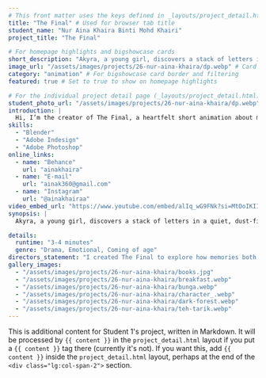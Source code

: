 ```yaml
---
# This front matter uses the keys defined in _layouts/project_detail.html
title: "The Final" # Used for browser tab title
student_name: "Nur Aina Khaira Binti Mohd Khairi"
project_title: "The Final"

# For homepage highlights and bigshowcase cards
short_description: "Akyra, a young girl, discovers a stack of letters in a quiet, dust-filled room. As she reads each one, vivid memories from her past unfold moments of love, regret, and healing. Through these reflections, she finds emotional closure and a peaceful path forward."
image_url: "/assets/images/projects/26-nur-aina-khaira/dp.webp" # Card image
category: "animation" # For bigshowcase card border and filtering
featured: true # Set to true to show on homepage highlights

# For the individual project detail page (_layouts/project_detail.html)
student_photo_url: "/assets/images/projects/26-nur-aina-khaira/dp.webp"
introduction: |
  Hi, I’m the creator of The Final, a heartfelt short animation about memory, healing, and emotional growth. This film is inspired by my own reflections on the past and how even small moments can carry deep meaning.
skills:
  - "Blender"
  - "Adobe Indesign"
  - "Adobe Photoshop"
online_links:
  - name: "Behance"
    url: "ainakhaira"
  - name: "E-mail"
    url: "ainak360@gmail.com"
  - name: "Instagram"
    url: "@ainakhairaa"
video_embed_url: "https://www.youtube.com/embed/alIq_wG9FNk?si=MtOoIKIImIkR8djl"
synopsis: |
  Akyra, a young girl, discovers a stack of letters in a quiet, dust-filled room. As she reads each one, vivid memories from her past unfold moments of love, regret, and healing. Through these reflections, she finds emotional closure and a peaceful path forward.

details:
  runtime: "3-4 minutes"
  genre: "Drama, Emotional, Coming of age"
directors_statement: "I created The Final to explore how memories both joyful and painful shape us. Through Akyra’s quiet journey with the letters, I wanted to show how healing can come from reflection, emotion, and the courage to forgive."
gallery_images:
  - "/assets/images/projects/26-nur-aina-khaira/books.jpg"
  - "/assets/images/projects/26-nur-aina-khaira/breakfast.webp"
  - "/assets/images/projects/26-nur-aina-khaira/bunga.webp"
  - "/assets/images/projects/26-nur-aina-khaira/character_.webp"
  - "/assets/images/projects/26-nur-aina-khaira/dark-forest.webp"
  - "/assets/images/projects/26-nur-aina-khaira/teh-tarik.webp"
---
```

<!-- You can add more content here in Markdown if needed, it will appear after the gallery -->
This is additional content for Student 1's project, written in Markdown.
It will be processed by `{{ content }}` in the `project_detail.html` layout if you put a `{{ content }}` tag there (currently it's not).
If you want this, add `{{ content }}` inside the `project_detail.html` layout, perhaps at the end of the `<div class="lg:col-span-2">` section.